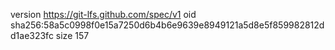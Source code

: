 version https://git-lfs.github.com/spec/v1
oid sha256:58a5c0998f0e15a7250d6b4b6e9639e8949121a5d8e5f859982812dd1ae323fc
size 157
